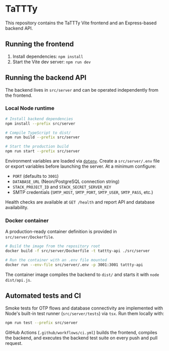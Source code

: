 # TaTTTy

This repository contains the TaTTTy Vite frontend and an Express-based backend API.

## Running the frontend

1. Install dependencies: `npm install`
2. Start the Vite dev server: `npm run dev`

## Running the backend API

The backend lives in `src/server` and can be operated independently from the frontend.

### Local Node runtime

```bash
# Install backend dependencies
npm install --prefix src/server

# Compile TypeScript to dist/
npm run build --prefix src/server

# Start the production build
npm run start --prefix src/server
```

Environment variables are loaded via [`dotenv`](https://github.com/motdotla/dotenv). Create a `src/server/.env` file or export variables before launching the server. At a minimum configure:

- `PORT` (defaults to `3001`)
- `DATABASE_URL` (Neon/PostgreSQL connection string)
- `STACK_PROJECT_ID` and `STACK_SECRET_SERVER_KEY`
- SMTP credentials (`SMTP_HOST`, `SMTP_PORT`, `SMTP_USER`, `SMTP_PASS`, etc.)

Health checks are available at `GET /health` and report API and database availability.

### Docker container

A production-ready container definition is provided in `src/server/Dockerfile`.

```bash
# Build the image from the repository root
docker build -f src/server/Dockerfile -t tattty-api ./src/server

# Run the container with an .env file mounted
docker run --env-file src/server/.env -p 3001:3001 tattty-api
```

The container image compiles the backend to `dist/` and starts it with `node dist/api.js`.

## Automated tests and CI

Smoke tests for OTP flows and database connectivity are implemented with Node's built-in test runner (`src/server/tests`) via `tsx`. Run them locally with:

```bash
npm run test --prefix src/server
```

GitHub Actions (`.github/workflows/ci.yml`) builds the frontend, compiles the backend, and executes the backend test suite on every push and pull request.
